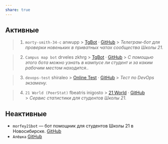 ```yaml
---
share: true
---
```

## Активные
> 1. `morty-smith-34-c` anwupp
    > [TgBot](https://t.me/Morty34C_bot) · [GitHub](https://github.com/AnWuPP/morty-smith-34-c/issues)
    > _Телеграм-бот для проверки новеньких в приватных чатах сообщества Школы 21._

> 2. `Campus map bot` drveles zkhrg
    > [TgBot](https://t.me/kzn_campus_map_bot) · [GitHub](https://github.com/drveles-X-zkhrg/campus_map_bot) 
    > _С помощью этого бота можно узнать в кампусе ли студент и за каким рабочим местом находится.._

> 3. `devops-test` shiraleo
    > [Online Test](https://alexwolf.ru/devops-test/) · [GitHub](https://github.com/AlexWoIf/devops-test)
    > _Тест по DevOps экзамену._

> 4. `21 World (PeerStat)` fbeatris inigosto
    > [21 World](https://21world.ru/map) · [GitHub](https://github.com/WindDemulTeam/PeerStat)  
    > _Сервис статистики для студентов Школы 21._

## Неактивные
- `morfey21bot` — бот помощник для студентов Школы 21 в Новосибирске. [GitHub](https://github.com/awesomesk1ll/morfey21bot)
- `Алёшка` [GitHub](https://github.com/awesomesk1ll/AlyoshkaSchool21bot)
